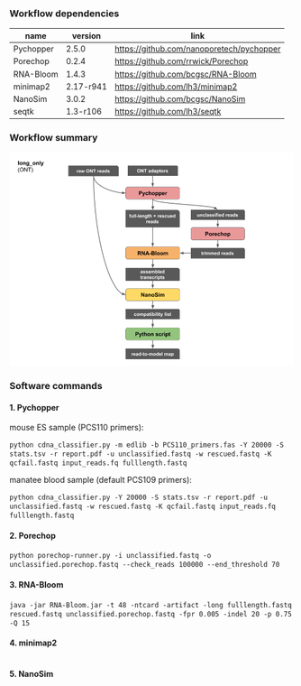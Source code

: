 ### Workflow dependencies

| name | version | link |
| --- | --- | --- |
| Pychopper | 2.5.0 | https://github.com/nanoporetech/pychopper |
| Porechop | 0.2.4 | https://github.com/rrwick/Porechop |
| RNA-Bloom | 1.4.3 | https://github.com/bcgsc/RNA-Bloom |
| minimap2 | 2.17-r941 | https://github.com/lh3/minimap2 |
| NanoSim | 3.0.2 | https://github.com/bcgsc/NanoSim |
| seqtk | 1.3-r106 | https://github.com/lh3/seqtk |

### Workflow summary

![workflow](lrgasp_long_only_workflow.png)

### Software commands

#### 1. Pychopper

mouse ES sample (PCS110 primers):
```
python cdna_classifier.py -m edlib -b PCS110_primers.fas -Y 20000 -S stats.tsv -r report.pdf -u unclassified.fastq -w rescued.fastq -K qcfail.fastq input_reads.fq fulllength.fastq
```
manatee blood sample (default PCS109 primers):
```
python cdna_classifier.py -Y 20000 -S stats.tsv -r report.pdf -u unclassified.fastq -w rescued.fastq -K qcfail.fastq input_reads.fq fulllength.fastq
```

#### 2. Porechop
```
python porechop-runner.py -i unclassified.fastq -o unclassified.porechop.fastq --check_reads 100000 --end_threshold 70
```

#### 3. RNA-Bloom
```
java -jar RNA-Bloom.jar -t 48 -ntcard -artifact -long fulllength.fastq rescued.fastq unclassified.porechop.fastq -fpr 0.005 -indel 20 -p 0.75 -Q 15
```

#### 4. minimap2
```
```

#### 5. NanoSim
```

```
